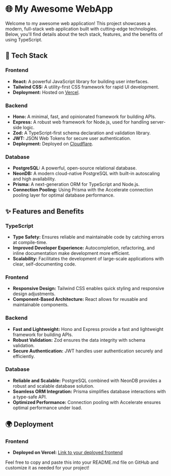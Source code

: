 # 🌐 My Awesome WebApp

Welcome to my awesome web application! This project showcases a modern, full-stack web application built with cutting-edge technologies. Below, you'll find details about the tech stack, features, and the benefits of using TypeScript.

## 🚀 Tech Stack

### Frontend
- **React:** A powerful JavaScript library for building user interfaces.
- **Tailwind CSS:** A utility-first CSS framework for rapid UI development.
- **Deployment:** Hosted on [Vercel](https://vercel.com/).

### Backend
- **Hono:** A minimal, fast, and opinionated framework for building APIs.
- **Express:** A robust web framework for Node.js, used for handling server-side logic.
- **Zod:** A TypeScript-first schema declaration and validation library.
- **JWT:** JSON Web Tokens for secure user authentication.
- **Deployment:** Deployed on [Cloudflare](https://www.cloudflare.com/).

### Database
- **PostgreSQL:** A powerful, open-source relational database.
- **NeonDB:** A modern cloud-native PostgreSQL with built-in autoscaling and high availability.
- **Prisma:** A next-generation ORM for TypeScript and Node.js.
- **Connection Pooling:** Using Prisma with the Accelerate connection pooling layer for optimal database performance.

## ✨ Features and Benefits

### TypeScript
- **Type Safety:** Ensures reliable and maintainable code by catching errors at compile-time.
- **Improved Developer Experience:** Autocompletion, refactoring, and inline documentation make development more efficient.
- **Scalability:** Facilitates the development of large-scale applications with clear, self-documenting code.

### Frontend
- **Responsive Design:** Tailwind CSS enables quick styling and responsive design adjustments.
- **Component-Based Architecture:** React allows for reusable and maintainable components.

### Backend
- **Fast and Lightweight:** Hono and Express provide a fast and lightweight framework for building APIs.
- **Robust Validation:** Zod ensures the data integrity with schema validation.
- **Secure Authentication:** JWT handles user authentication securely and efficiently.

### Database
- **Reliable and Scalable:** PostgreSQL combined with NeonDB provides a robust and scalable database solution.
- **Seamless ORM Integration:** Prisma simplifies database interactions with a type-safe API.
- **Optimized Performance:** Connection pooling with Accelerate ensures optimal performance under load.

## 🌍 Deployment

### Frontend
- **Deployed on Vercel:** [Link to your deployed frontend](https://likhit-git-master-tomars-projects.vercel.app/signup)



Feel free to copy and paste this into your README.md file on GitHub and customize it as needed for your project!
